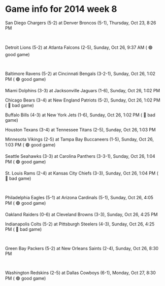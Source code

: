 # Game info for 2014 week 8

San Diego Chargers (5-2) at Denver Broncos (5-1), Thursday, Oct 23, 8:26 PM


<br/>

Detroit Lions (5-2) at Atlanta Falcons (2-5), Sunday, Oct 26, 9:37 AM (	:green_circle: good game)


<br/>

Baltimore Ravens (5-2) at Cincinnati Bengals (3-2-1), Sunday, Oct 26, 1:02 PM (	:green_circle: good game)

Miami Dolphins (3-3) at Jacksonville Jaguars (1-6), Sunday, Oct 26, 1:02 PM

Chicago Bears (3-4) at New England Patriots (5-2), Sunday, Oct 26, 1:02 PM (	:red_circle: bad game)

Buffalo Bills (4-3) at New York Jets (1-6), Sunday, Oct 26, 1:02 PM (	:red_circle: bad game)

Houston Texans (3-4) at Tennessee Titans (2-5), Sunday, Oct 26, 1:03 PM

Minnesota Vikings (2-5) at Tampa Bay Buccaneers (1-5), Sunday, Oct 26, 1:03 PM (	:green_circle: good game)

Seattle Seahawks (3-3) at Carolina Panthers (3-3-1), Sunday, Oct 26, 1:04 PM (	:green_circle: good game)

St. Louis Rams (2-4) at Kansas City Chiefs (3-3), Sunday, Oct 26, 1:04 PM (	:red_circle: bad game)


<br/>

Philadelphia Eagles (5-1) at Arizona Cardinals (5-1), Sunday, Oct 26, 4:05 PM (	:green_circle: good game)

Oakland Raiders (0-6) at Cleveland Browns (3-3), Sunday, Oct 26, 4:25 PM

Indianapolis Colts (5-2) at Pittsburgh Steelers (4-3), Sunday, Oct 26, 4:25 PM (	:red_circle: bad game)


<br/>

Green Bay Packers (5-2) at New Orleans Saints (2-4), Sunday, Oct 26, 8:30 PM


<br/>

Washington Redskins (2-5) at Dallas Cowboys (6-1), Monday, Oct 27, 8:30 PM (	:green_circle: good game)

